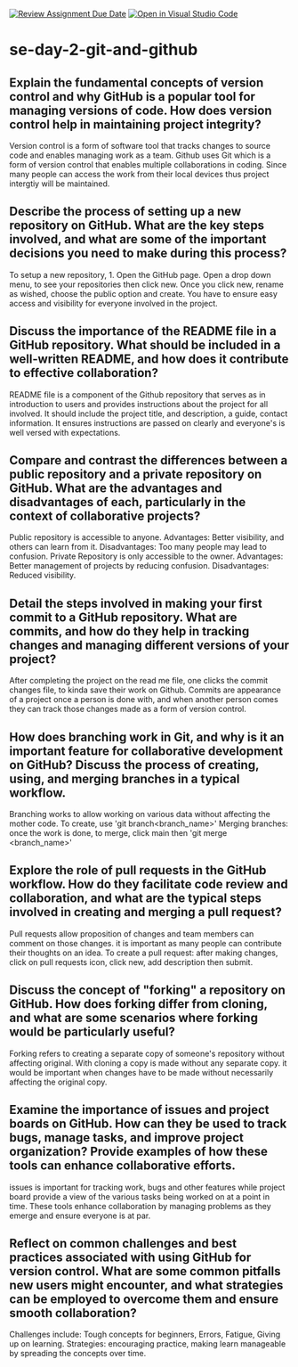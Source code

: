 [![Review Assignment Due Date](https://classroom.github.com/assets/deadline-readme-button-22041afd0340ce965d47ae6ef1cefeee28c7c493a6346c4f15d667ab976d596c.svg)](https://classroom.github.com/a/8wgCKhpZ)
[![Open in Visual Studio Code](https://classroom.github.com/assets/open-in-vscode-2e0aaae1b6195c2367325f4f02e2d04e9abb55f0b24a779b69b11b9e10269abc.svg)](https://classroom.github.com/online_ide?assignment_repo_id=15584362&assignment_repo_type=AssignmentRepo)
# se-day-2-git-and-github
## Explain the fundamental concepts of version control and why GitHub is a popular tool for managing versions of code. How does version control help in maintaining project integrity?
Version control is a form of software tool that tracks changes to source code and enables managing work as a team. Github uses Git which is a form of version control that enables multiple collaborations in coding. Since many people can access the work from their local devices thus project intergtiy will be maintained. 

## Describe the process of setting up a new repository on GitHub. What are the key steps involved, and what are some of the important decisions you need to make during this process?
To setup a new repository,  1. Open the GitHub page. Open a drop down menu, to see your repositories then click new. Once you click new, rename as wished, choose the public option and create. 
You have to ensure easy access and visibility for everyone involved in the project.

## Discuss the importance of the README file in a GitHub repository. What should be included in a well-written README, and how does it contribute to effective collaboration?
README file is a component of the Github repository that serves as in introduction to users and provides instructions about the project for all involved. 
It should include the project title, and description, a guide, contact information.
It ensures instructions are passed on clearly and everyone's is well versed with expectations.
## Compare and contrast the differences between a public repository and a private repository on GitHub. What are the advantages and disadvantages of each, particularly in the context of collaborative projects?
Public repository is accessible to anyone.
Advantages: Better visibility, and others can learn from it.
Disadvantages: Too many people may lead to confusion.
Private Repository is only accessible to the owner.
Advantages: Better management of projects by reducing confusion.
Disadvantages: Reduced visibility.
## Detail the steps involved in making your first commit to a GitHub repository. What are commits, and how do they help in tracking changes and managing different versions of your project?
After completing the project on the read me file, one clicks the commit changes file, to kinda save their work on Github. 
Commits are appearance of a project once a person is done with, and when another person comes they can track those changes made as a form of version control. 
## How does branching work in Git, and why is it an important feature for collaborative development on GitHub? Discuss the process of creating, using, and merging branches in a typical workflow.
Branching works to allow working on various data without affecting the mother code. 
To create, use 'git branch<branch_name>'
Merging branches: once the work is done, to merge, click main then 'git merge <branch_name>'
## Explore the role of pull requests in the GitHub workflow. How do they facilitate code review and collaboration, and what are the typical steps involved in creating and merging a pull request?
Pull requests allow proposition of changes and team members can comment on those changes. 
it is important as many people can contribute their thoughts on an idea.
To create a pull request: after making changes, click on pull requests icon, click new, add description then submit.
## Discuss the concept of "forking" a repository on GitHub. How does forking differ from cloning, and what are some scenarios where forking would be particularly useful?
Forking refers to creating a separate copy of someone's repository without affecting original.
With cloning a copy is made without any separate copy.
it would be important when changes have to be made without necessarily affecting the original copy.

## Examine the importance of issues and project boards on GitHub. How can they be used to track bugs, manage tasks, and improve project organization? Provide examples of how these tools can enhance collaborative efforts.
issues is important for tracking work, bugs and other features while project board provide a view of the various tasks being worked on at a point in time. 
These tools enhance collaboration by managing problems as they emerge and ensure everyone is at par.


## Reflect on common challenges and best practices associated with using GitHub for version control. What are some common pitfalls new users might encounter, and what strategies can be employed to overcome them and ensure smooth collaboration?
Challenges include: Tough concepts for beginners,  Errors, Fatigue, Giving up on learning.
Strategies: encouraging practice, making learn manageable by spreading the concepts over time.
